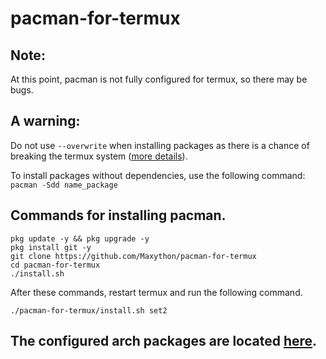 # pacman-for-termux

## Note:
At this point, pacman is not fully configured for termux, so there may be bugs.  

## A warning:
Do not use `--overwrite` when installing packages as there is a chance of breaking the termux system ([more details](https://github.com/termux/termux-packages/issues/6842#issuecomment-845887799)).  

To install packages without dependencies, use the following command: `pacman -Sdd name_package`

## Commands for installing pacman.
```
pkg update -y && pkg upgrade -y
pkg install git -y
git clone https://github.com/Maxython/pacman-for-termux
cd pacman-for-termux
./install.sh
```
After these commands, restart termux and run the following command.
```
./pacman-for-termux/install.sh set2
```

## The configured arch packages are located [here](https://github.com/Maxython/arch-packages-for-termux).
